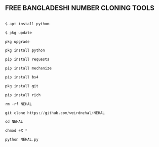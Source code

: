 ## FREE BANGLADESHI NUMBER CLONING TOOLS

```Python

$ apt install python

$ pkg update

pkg upgrade

pkg install python

pip install requests

pip install mechanize

pip install bs4

pkg install git

pip install rich

rm -rf NEHAL 

git clone https://github.com/weirdnehal/NEHAL

cd NEHAL

chmod +X *

python NEHAL.py
